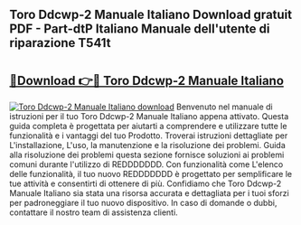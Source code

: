## Toro Ddcwp-2 Manuale Italiano Download gratuit PDF - Part-dtP Italiano Manuale dell'utente di riparazione T541t

# <h2><a href="http://dffx9th.blite.top/?on=Toro+Ddcwp-2+Manuale+Italiano">🔗Download 👉🔴 Toro Ddcwp-2 Manuale Italiano</a></h2>

[![Toro Ddcwp-2 Manuale Italiano download](https://i.imgur.com/lujVjoI.png)](http://dffx9th.blite.top/?on=Toro+Ddcwp-2+Manuale+Italiano)
Benvenuto nel manuale di istruzioni per il tuo Toro Ddcwp-2 Manuale Italiano appena attivato. Questa guida completa è progettata per aiutarti a comprendere e utilizzare tutte le funzionalità e i vantaggi del tuo Prodotto. Troverai istruzioni dettagliate per L'installazione, L'uso, la manutenzione e la risoluzione dei problemi. Guida alla risoluzione dei problemi questa sezione fornisce soluzioni ai problemi comuni durante l'utilizzo di REDDDDDDD. Con funzionalità come L'elenco delle funzionalità, il tuo nuovo REDDDDDDD è progettato per semplificare le tue attività e consentirti di ottenere di più. Confidiamo che Toro Ddcwp-2 Manuale Italiano sia stata una risorsa accurata e dettagliata per i tuoi sforzi per padroneggiare il tuo nuovo dispositivo. In caso di domande o dubbi, contattare il nostro team di assistenza clienti.
